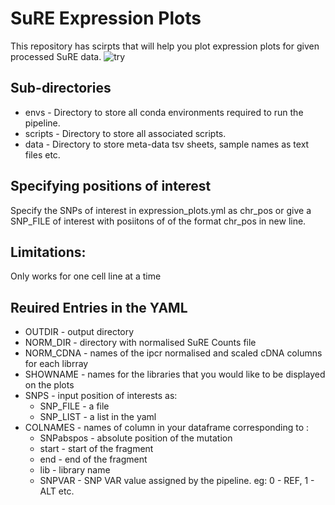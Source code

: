 # SuRE Expression Plots
This repository has scirpts that will help you plot expression plots for given processed SuRE data.
![try](https://user-images.githubusercontent.com/53393505/215805598-68d66a3f-5e98-4c0e-bdd0-02881f27c0ce.png)

## Sub-directories
* envs - Directory to store all conda environments required to run the pipeline. 
* scripts - Directory to store all associated scripts.
* data - Directory to store meta-data tsv sheets, sample names as text files etc.  

## Specifying positions of interest
Specify the SNPs of interest in expression_plots.yml as chr_pos or give a SNP_FILE of interest with posiitons of of the format chr_pos in new line.

## Limitations:
Only works for one cell line at a time

## Reuired Entries in the YAML
* OUTDIR - output directory
* NORM_DIR - directory with normalised SuRE Counts file
* NORM_CDNA - names of the ipcr normalised and scaled cDNA columns for each librray
* SHOWNAME - names for the libraries that you would like to be displayed on the plots
* SNPS - input position of interests as:
    * SNP_FILE - a file 
    * SNP_LIST - a list in the yaml
* COLNAMES - names of column in your dataframe corresponding to :
    * SNPabspos - absolute position of the mutation
    * start - start of the fragment
    * end - end of the fragment
    * lib - library name
    * SNPVAR - SNP VAR value assigned by the pipeline. eg: 0 - REF, 1 - ALT etc.
